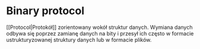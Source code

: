 # Binary protocol
[[Protocol|Protokół]] zorientowany wokół struktur danych. Wymiana danych odbywa się poprzez zamianę danych na bity i przesył ich często w formacie ustrukturyzowanej struktury danych lub w formacie plików.